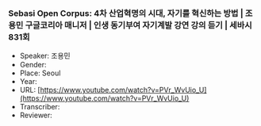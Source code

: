 ### Sebasi Open Corpus: 4차 산업혁명의 시대, 자기를 혁신하는 방법 | 조용민 구글코리아 매니저 | 인생 동기부여 자기계발 강연 강의 듣기 | 세바시 831회

- Speaker: 조용민
- Gender: 
- Place: Seoul
- Year: 
- URL: [https://www.youtube.com/watch?v=PVr_WvUio_U](https://www.youtube.com/watch?v=PVr_WvUio_U)
- Transcriber: 
- Reviewer: 



